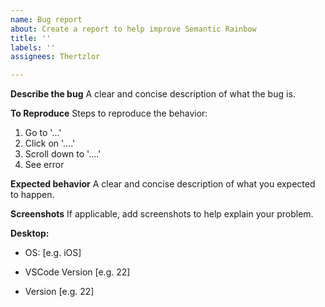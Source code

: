 ```yaml
---
name: Bug report
about: Create a report to help improve Semantic Rainbow
title: ''
labels: ''
assignees: Thertzlor

---
```


**Describe the bug**
A clear and concise description of what the bug is.

**To Reproduce**
Steps to reproduce the behavior:
1. Go to '...'
2. Click on '....'
3. Scroll down to '....'
4. See error

**Expected behavior**
A clear and concise description of what you expected to happen.

**Screenshots**
If applicable, add screenshots to help explain your problem.

**Desktop:**
 - OS: [e.g. iOS]
 - VSCode Version [e.g. 22]


 - Version [e.g. 22]
